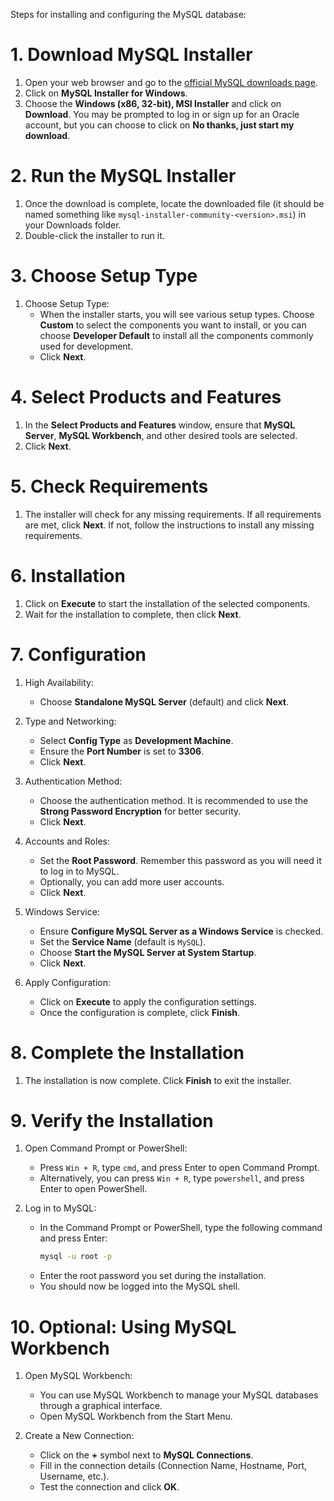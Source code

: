 Steps for installing and configuring the MySQL database:

#   1. Download MySQL Installer
1. Open your web browser and go to the [official MySQL downloads page](https://dev.mysql.com/downloads/installer/).
2. Click on **MySQL Installer for Windows**.
3. Choose the **Windows (x86, 32-bit), MSI Installer** and click on **Download**. You may be prompted to log in or sign up for an Oracle account, but you can choose to click on **No thanks, just start my download**.

#   2. Run the MySQL Installer
1. Once the download is complete, locate the downloaded file (it should be named something like `mysql-installer-community-<version>.msi`) in your Downloads folder.
2. Double-click the installer to run it.

#    3. Choose Setup Type
1. Choose Setup Type:
   - When the installer starts, you will see various setup types. Choose **Custom** to select the components you want to install, or you can choose **Developer Default** to install all the components commonly used for development.
   - Click **Next**.

#    4. Select Products and Features
1. In the **Select Products and Features** window, ensure that **MySQL Server**, **MySQL Workbench**, and other desired tools are selected.
2. Click **Next**.

#    5. Check Requirements
1. The installer will check for any missing requirements. If all requirements are met, click **Next**. If not, follow the instructions to install any missing requirements.

#    6. Installation
1. Click on **Execute** to start the installation of the selected components.
2. Wait for the installation to complete, then click **Next**.

#    7. Configuration
1. High Availability:
   - Choose **Standalone MySQL Server** (default) and click **Next**.

2. Type and Networking:
   - Select **Config Type** as **Development Machine**.
   - Ensure the **Port Number** is set to **3306**.
   - Click **Next**.

3. Authentication Method:
   - Choose the authentication method. It is recommended to use the **Strong Password Encryption** for better security.
   - Click **Next**.

4. Accounts and Roles:
   - Set the **Root Password**. Remember this password as you will need it to log in to MySQL.
   - Optionally, you can add more user accounts.
   - Click **Next**.

5. Windows Service:
   - Ensure **Configure MySQL Server as a Windows Service** is checked.
   - Set the **Service Name** (default is `MySQL`).
   - Choose **Start the MySQL Server at System Startup**.
   - Click **Next**.

6. Apply Configuration:
   - Click on **Execute** to apply the configuration settings.
   - Once the configuration is complete, click **Finish**.

#    8. Complete the Installation
1. The installation is now complete. Click **Finish** to exit the installer.

#    9. Verify the Installation
1. Open Command Prompt or PowerShell:
   - Press `Win + R`, type `cmd`, and press Enter to open Command Prompt.
   - Alternatively, you can press `Win + R`, type `powershell`, and press Enter to open PowerShell.

2. Log in to MySQL:
   - In the Command Prompt or PowerShell, type the following command and press Enter:
     ```sh
     mysql -u root -p
     ```
   - Enter the root password you set during the installation.
   - You should now be logged into the MySQL shell.

#    10. Optional: Using MySQL Workbench
1. Open MySQL Workbench:
   - You can use MySQL Workbench to manage your MySQL databases through a graphical interface.
   - Open MySQL Workbench from the Start Menu.

2. Create a New Connection:
   - Click on the **+** symbol next to **MySQL Connections**.
   - Fill in the connection details (Connection Name, Hostname, Port, Username, etc.).
   - Test the connection and click **OK**.
